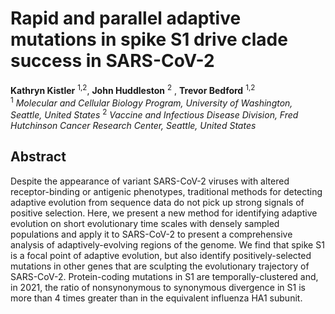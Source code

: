 # Rapid and parallel adaptive mutations in spike S1 drive clade success in SARS-CoV-2
**Kathryn Kistler** <sup>1,2</sup>, **John Huddleston** <sup>2</sup> , **Trevor Bedford** <sup>1,2</sup> <br />
<sup>1</sup> *Molecular and Cellular Biology Program, University of Washington, Seattle, United States*
<sup>2</sup> *Vaccine and Infectious Disease Division, Fred Hutchinson Cancer Research Center, Seattle, United States*

## Abstract
Despite the appearance of variant SARS-CoV-2 viruses with altered receptor-binding or antigenic phenotypes, traditional methods for detecting adaptive evolution from sequence data do not pick up strong signals of positive selection. Here, we present a new method for identifying adaptive evolution on short evolutionary time scales with densely sampled populations and apply it to SARS-CoV-2 to present a comprehensive analysis of adaptively-evolving regions of the genome. We find that spike S1 is a focal point of adaptive evolution, but also identify positively-selected mutations in other genes that are sculpting the evolutionary trajectory of SARS-CoV-2. Protein-coding mutations in S1 are temporally-clustered and, in 2021, the ratio of nonsynonymous to synonymous divergence in S1 is more than 4 times greater than in the equivalent influenza HA1 subunit.
